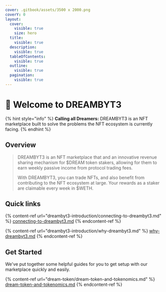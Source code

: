```yaml
---
cover: .gitbook/assets/3500 x 2000.png
coverY: 0
layout:
  cover:
    visible: true
    size: hero
  title:
    visible: true
  description:
    visible: true
  tableOfContents:
    visible: true
  outline:
    visible: true
  pagination:
    visible: true
---
```


# 🌠 Welcome to DREAMBYT3

{% hint style="info" %}
**Calling all Dreamers:** DREAMBYT3 is an NFT marketplace built to solve the problems the NFT ecosystem is currently facing.
{% endhint %}

## Overview

> DREAMBYT3 is an NFT marketplace that and an innovative revenue sharing mechanism for $DREAM token stakers, allowing for them to earn weekly passive income from protocol trading fees.
>
> With DREAMBYT3, you can trade NFTs, and also benefit from contributing to the NFT ecosystem at large. Your rewards as a staker are claimable every week in $WETH.

## Quick links

{% content-ref url="dreambyt3-introduction/connecting-to-dreambyt3.md" %}
[connecting-to-dreambyt3.md](dreambyt3-introduction/connecting-to-dreambyt3.md)
{% endcontent-ref %}

{% content-ref url="dreambyt3-introduction/why-dreambyt3.md" %}
[why-dreambyt3.md](dreambyt3-introduction/why-dreambyt3.md)
{% endcontent-ref %}

## Get Started

We've put together some helpful guides for you to get setup with our marketplace quickly and easily.

{% content-ref url="dream-token/dream-token-and-tokenomics.md" %}
[dream-token-and-tokenomics.md](dream-token/dream-token-and-tokenomics.md)
{% endcontent-ref %}
